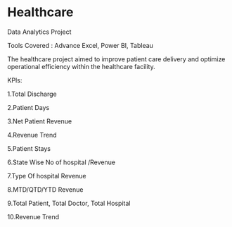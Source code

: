 # Healthcare
Data Analytics Project

Tools Covered : Advance Excel, Power BI, Tableau

The healthcare project aimed to improve patient care delivery and optimize
operational efficiency within the healthcare facility.

KPIs:

1.Total Discharge

2.Patient Days

3.Net Patient Revenue

4.Revenue Trend

5.Patient Stays  

6.State Wise No of hospital /Revenue

7.Type Of hospital Revenue

8.MTD/QTD/YTD Revenue

9.Total Patient, Total Doctor, Total Hospital

10.Revenue Trend 
